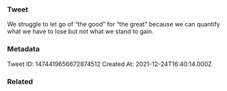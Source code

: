 ### Tweet
We struggle to let go of “the good” for “the great” because we can quantify what we have to lose but not what we stand to gain.

### Metadata
Tweet ID: 1474419656672874512
Created At: 2021-12-24T16:40:14.000Z

### Related

